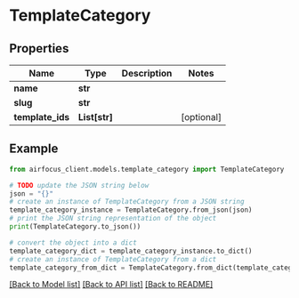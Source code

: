 # TemplateCategory


## Properties

Name | Type | Description | Notes
------------ | ------------- | ------------- | -------------
**name** | **str** |  | 
**slug** | **str** |  | 
**template_ids** | **List[str]** |  | [optional] 

## Example

```python
from airfocus_client.models.template_category import TemplateCategory

# TODO update the JSON string below
json = "{}"
# create an instance of TemplateCategory from a JSON string
template_category_instance = TemplateCategory.from_json(json)
# print the JSON string representation of the object
print(TemplateCategory.to_json())

# convert the object into a dict
template_category_dict = template_category_instance.to_dict()
# create an instance of TemplateCategory from a dict
template_category_from_dict = TemplateCategory.from_dict(template_category_dict)
```
[[Back to Model list]](../README.md#documentation-for-models) [[Back to API list]](../README.md#documentation-for-api-endpoints) [[Back to README]](../README.md)


